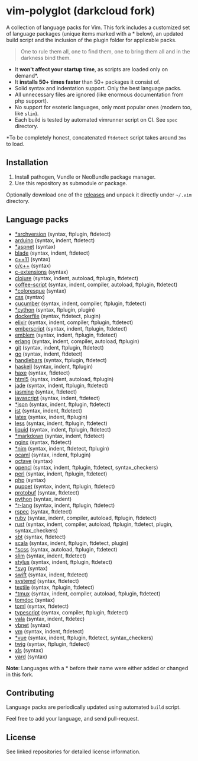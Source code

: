 # vim-polyglot (darkcloud fork)

A collection of language packs for Vim. This fork includes a customized set of language packages (unique items marked with a * below), an updated build script and the inclusion of the plugin folder for applicable packs.

> One to rule them all, one to find them, one to bring them all and in the darkness bind them.

- It **won't affect your startup time**, as scripts are loaded only on demand\*.
- It **installs 50+ times faster** than 50+ packages it consist of.
- Solid syntax and indentation support. Only the best language packs.
- All unnecessary files are ignored (like enormous documentation from php support).
- No support for esoteric languages, only most popular ones (modern too, like `slim`).
- Each build is tested by automated vimrunner script on CI. See `spec` directory.

\*To be completely honest, concatenated `ftdetect` script takes around `3ms` to load.

## Installation

1. Install pathogen, Vundle or NeoBundle package manager.
2. Use this repository as submodule or package.

Optionally download one of the [releases](https://github.com/sheerun/vim-polyglot/releases) and unpack it directly under `~/.vim` directory.

## Language packs

- [*archversion](https://github.com/prurigro/vim-archversion) (syntax, ftplugin, ftdetect)
- [arduino](https://github.com/sudar/vim-arduino-syntax) (syntax, indent, ftdetect)
- [*aspnet](https://github.com/vim-scripts/aspnet.vim--Abshire) (syntax)
- [blade](https://github.com/xsbeats/vim-blade) (syntax, indent, ftdetect)
- [c++11](https://github.com/octol/vim-cpp-enhanced-highlight) (syntax)
- [c/c++](https://github.com/vim-jp/cpp-vim) (syntax)
- [c-extensions](https://github.com/kergoth/aftersyntaxc.vim) (syntax)
- [clojure](https://github.com/guns/vim-clojure-static) (syntax, indent, autoload, ftplugin, ftdetect)
- [coffee-script](https://github.com/kchmck/vim-coffee-script) (syntax, indent, compiler, autoload, ftplugin, ftdetect)
- [*coloresque](https://github.com/prurigro/vim-coloresque) (syntax)
- [css](https://github.com/JulesWang/css.vim) (syntax)
- [cucumber](https://github.com/tpope/vim-cucumber) (syntax, indent, compiler, ftplugin, ftdetect)
- [*cython](https://github.com/tshirtman/vim-cython) (syntax, ftplugin, plugin)
- [dockerfile](https://github.com/honza/dockerfile.vim) (syntax, ftdetect, plugin)
- [elixir](https://github.com/elixir-lang/vim-elixir) (syntax, indent, compiler, ftplugin, ftdetect)
- [emberscript](https://github.com/heartsentwined/vim-ember-script) (syntax, indent, ftplugin, ftdetect)
- [emblem](https://github.com/heartsentwined/vim-emblem) (syntax, indent, ftplugin, ftdetect)
- [erlang](https://github.com/oscarh/vimerl) (syntax, indent, compiler, autoload, ftplugin)
- [git](https://github.com/tpope/vim-git) (syntax, indent, ftplugin, ftdetect)
- [go](https://github.com/fatih/vim-go) (syntax, indent, ftdetect)
- [handlebars](https://github.com/mustache/vim-mustache-handlebars) (syntax, ftplugin, ftdetect)
- [haskell](https://github.com/travitch/hasksyn) (syntax, indent, ftplugin)
- [haxe](https://github.com/yaymukund/vim-haxe) (syntax, ftdetect)
- [html5](https://github.com/othree/html5.vim) (syntax, indent, autoload, ftplugin)
- [jade](https://github.com/digitaltoad/vim-jade) (syntax, indent, ftplugin, ftdetect)
- [jasmine](https://github.com/glanotte/vim-jasmine) (syntax, ftdetect)
- [javascript](https://github.com/pangloss/vim-javascript) (syntax, indent, ftdetect)
- [*json](https://github.com/elzr/vim-json) (syntax, indent, ftplugin, ftdetect)
- [jst](https://github.com/briancollins/vim-jst) (syntax, indent, ftdetect)
- [latex](https://github.com/LaTeX-Box-Team/LaTeX-Box) (syntax, indent, ftplugin)
- [less](https://github.com/groenewege/vim-less) (syntax, indent, ftplugin, ftdetect)
- [liquid](https://github.com/tpope/vim-liquid) (syntax, indent, ftplugin, ftdetect)
- [*markdown](https://github.com/plasticboy/vim-markdown) (syntax, indent, ftdetect)
- [nginx](https://github.com/mutewinter/nginx.vim) (syntax, ftdetect)
- [*nim](https://github.com/zah/nimrod.vim) (syntax, indent, ftdetect, ftplugin)
- [ocaml](https://github.com/jrk/vim-ocaml) (syntax, indent, ftplugin)
- [octave](https://github.com/vim-scripts/octave.vim--) (syntax)
- [opencl](https://github.com/petRUShka/vim-opencl) (syntax, indent, ftplugin, ftdetect, syntax_checkers)
- [perl](https://github.com/vim-perl/vim-perl) (syntax, indent, ftplugin, ftdetect)
- [php](https://github.com/StanAngeloff/php.vim) (syntax)
- [puppet](https://github.com/rodjek/vim-puppet) (syntax, indent, ftplugin, ftdetect)
- [protobuf](https://github.com/uarun/vim-protobuf) (syntax, ftdetect)
- [python](https://github.com/mitsuhiko/vim-python-combined) (syntax, indent)
- [*r-lang](https://github.com/jcfaria/Vim-R-plugin) (syntax, indent, ftplugin, ftdetect)
- [rspec](https://github.com/sheerun/rspec.vim) (syntax, ftdetect)
- [ruby](https://github.com/vim-ruby/vim-ruby) (syntax, indent, compiler, autoload, ftplugin, ftdetect)
- [rust](https://github.com/wting/rust.vim) (syntax, indent, compiler, autoload, ftplugin, ftdetect, plugin, syntax_checkers)
- [sbt](https://github.com/derekwyatt/vim-sbt) (syntax, ftdetect)
- [scala](https://github.com/derekwyatt/vim-scala) (syntax, indent, ftplugin, ftdetect, plugin)
- [*scss](https://github.com/cakebaker/scss-syntax.vim) (syntax, autoload, ftplugin, ftdetect)
- [slim](https://github.com/slim-template/vim-slim) (syntax, indent, ftdetect)
- [stylus](https://github.com/wavded/vim-stylus) (syntax, indent, ftplugin, ftdetect)
- [*svg](https://github.com/vim-scripts/svg.vim.git) (syntax)
- [swift](https://github.com/toyamarinyon/vim-swift) (syntax, indent, ftdetect)
- [systemd](https://github.com/kurayama/systemd-vim-syntax) (syntax, ftdetect)
- [textile](https://github.com/timcharper/textile.vim) (syntax, ftplugin, ftdetect)
- [*tmux](https://github.com/tmux-plugins/vim-tmux) (syntax, indent, compiler, autoload, ftplugin, ftdetect)
- [tomdoc](https://github.com/duwanis/tomdoc.vim) (syntax)
- [toml](https://github.com/cespare/vim-toml) (syntax, ftdetect)
- [typescript](https://github.com/leafgarland/typescript-vim) (syntax, compiler, ftplugin, ftdetect)
- [vala](https://github.com/tkztmk/vim-vala) (syntax, indent, ftdetec)
- [vbnet](https://github.com/vim-scripts/vbnet.vim) (syntax)
- [vm](https://github.com/lepture/vim-velocity) (syntax, indent, ftdetect)
- [*vue](https://github.com/lepture/posva/vim-vue) (syntax, indent, ftplugin, ftdetect, syntax_checkers)
- [twig](https://github.com/beyondwords/vim-twig) (syntax, ftplugin, ftdetect)
- [xls](https://github.com/vim-scripts/XSLT-syntax) (syntax)
- [yard](https://github.com/sheerun/vim-yardoc) (syntax)

**Note**: Languages with a * before their name were either added or changed in this fork.

## Contributing

Language packs are periodically updated using automated `build` script.

Feel free to add your language, and send pull-request.

## License

See linked repositories for detailed license information.
